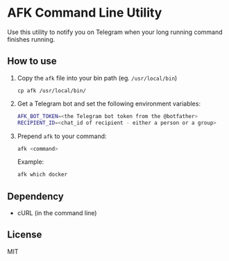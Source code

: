 # AFK Command Line Utility

Use this utility to notify you on Telegram when your long running command finishes running.

## How to use

1. Copy the `afk` file into your bin path (eg. `/usr/local/bin`)

    ```
    cp afk /usr/local/bin/
    ```

2. Get a Telegram bot and set the following environment variables:

    ```bash
    AFK_BOT_TOKEN=<the Telegram bot token from the @botfather>
    RECIPIENT_ID=<chat_id of recipient - either a person or a group>
    ```
3. Prepend `afk` to your command:

    ```bash
    afk <command>
    ```

    Example:

    ```bash
    afk which docker
    ```

## Dependency

- cURL (in the command line)

## License

MIT
